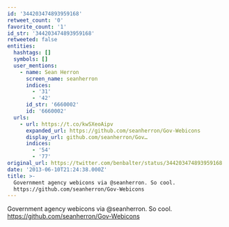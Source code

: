 ```yaml
---
id: '344203474893959168'
retweet_count: '0'
favorite_count: '1'
id_str: '344203474893959168'
retweeted: false
entities:
  hashtags: []
  symbols: []
  user_mentions:
    - name: Sean Herron
      screen_name: seanherron
      indices:
        - '31'
        - '42'
      id_str: '6660002'
      id: '6660002'
  urls:
    - url: https://t.co/kwSXeoAipv
      expanded_url: https://github.com/seanherron/Gov-Webicons
      display_url: github.com/seanherron/Gov…
      indices:
        - '54'
        - '77'
original_url: https://twitter.com/benbalter/status/344203474893959168
date: '2013-06-10T21:24:38.000Z'
title: >-
  Government agency webicons via @seanherron. So cool. 
  https://github.com/seanherron/Gov-Webicons
---
```


Government agency webicons via @seanherron. So cool.  https://github.com/seanherron/Gov-Webicons